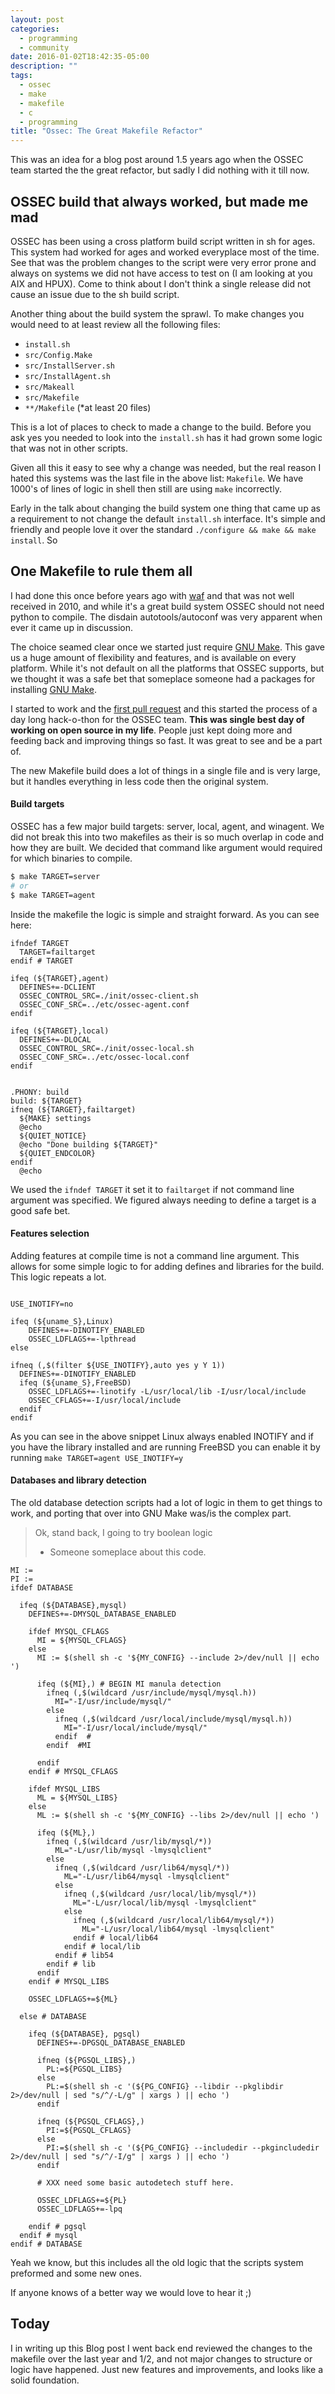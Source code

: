 ```yaml
---
layout: post
categories: 
  - programming
  - community
date: 2016-01-02T18:42:35-05:00
description: ""
tags: 
  - ossec 
  - make
  - makefile
  - c
  - programming
title: "Ossec: The Great Makefile Refactor"
---
```


This was an idea for a blog post around 1.5 years ago when the OSSEC team
started the the great refactor, but sadly I did nothing with it till now. 

## OSSEC build that always worked, but made me mad

OSSEC has been using a cross platform build script written in sh for ages.
This system had worked for ages and worked everyplace most of the time.  See
that was the problem changes to the script were very error prone and always on
systems we did not have access to test on (I am looking at you AIX and HPUX).
Come to think about I don't think a single release did not cause an issue due
to the sh build script.

Another thing about the build system the sprawl.  To make changes you would
need to at least review all the following files: 

- `install.sh`
- `src/Config.Make`
- `src/InstallServer.sh`
- `src/InstallAgent.sh`
- `src/Makeall`
- `src/Makefile`
- `**/Makefile` (*at least 20 files)

This is a lot of places to check to made a change to the build.  Before you ask
yes you needed to look into the `install.sh` has it had grown some logic that
was not in other scripts.  

Given all this it easy to see why a change was needed, but the real reason I
hated this systems was the last file in the above list: `Makefile`.  We have
1000's of lines of logic in shell then still are using `make` incorrectly.  

Early in the talk about changing the build system one thing that came up as a
requirement to not change the default `install.sh` interface.  It's simple and
friendly and people love it over the standard `./configure && make && make
install`.  So 

## One Makefile to rule them all

I had done this once before years ago with [waf][wad.io] and that was not well
received in 2010, and while it's a great build system OSSEC should not need
python to compile. The disdain autotools/autoconf was very apparent when ever
it came up in discussion.  

The choice seamed clear once we started just require [GNU Make][gnu-make].
This gave us a huge amount of flexibility and features, and is available on
every platform.  While it's not default on all the platforms that OSSEC
supports, but we thought it was a safe bet that someplace someone had a
packages for installing [GNU Make][gnu-make].  

I started to work and the [first pull request][first-pr] and this started the
process of a day long hack-o-thon for the OSSEC team.  **This was single best
day of working on open source in my life**.  People just kept doing more and
feeding back and improving things so fast.  It was great to see and be a part
of.  

The new Makefile build does a lot of things in a single file and is very large,
but it handles everything in less code then the original system.  

[first-pr]: https://github.com/ossec/ossec-hids/pull/334/files
[wad.io]: https://waf.io/ 
[gnu-make]: https://www.gnu.org/software/make/

#### Build targets

OSSEC has a few major build targets:  server, local, agent, and winagent.  We
did not break this into two makefiles as their is so much overlap in code and
how they are built.  We decided that command like argument would required for
which binaries to compile. 

``` bash
$ make TARGET=server 
# or 
$ make TARGET=agent
```

Inside the makefile the logic is simple and straight forward.  As you can see
here: 

``` make
ifndef TARGET
  TARGET=failtarget
endif # TARGET

ifeq (${TARGET},agent)
  DEFINES+=-DCLIENT
  OSSEC_CONTROL_SRC=./init/ossec-client.sh
  OSSEC_CONF_SRC=../etc/ossec-agent.conf
endif

ifeq (${TARGET},local)
  DEFINES+=-DLOCAL
  OSSEC_CONTROL_SRC=./init/ossec-local.sh
  OSSEC_CONF_SRC=../etc/ossec-local.conf
endif


.PHONY: build
build: ${TARGET}
ifneq (${TARGET},failtarget)
  ${MAKE} settings
  @echo
  ${QUIET_NOTICE}
  @echo "Done building ${TARGET}"
  ${QUIET_ENDCOLOR}
endif
  @echo

```

We used the `ifndef TARGET` it set it to `failtarget` if not command line
argument was specified.  We figured always needing to define a target is a good
safe bet.

#### Features selection 

Adding features at compile time is not a command line argument.   This allows
for some simple logic to for adding defines and libraries for the build.  This
logic repeats a lot. 

``` make 

USE_INOTIFY=no 

ifeq (${uname_S},Linux)
    DEFINES+=-DINOTIFY_ENABLED
    OSSEC_LDFLAGS+=-lpthread
else

ifneq (,$(filter ${USE_INOTIFY},auto yes y Y 1))
  DEFINES+=-DINOTIFY_ENABLED
  ifeq (${uname_S},FreeBSD)
    OSSEC_LDFLAGS+=-linotify -L/usr/local/lib -I/usr/local/include
    OSSEC_CFLAGS+=-I/usr/local/include
  endif
endif

```

As you can see in the above snippet Linux always enabled INOTIFY and if you
have the library installed and are running FreeBSD you can enable it by running
`make TARGET=agent USE_INOTIFY=y`

#### Databases and library detection

The old database detection scripts had a lot of logic in them to get things to
work, and porting that over into GNU Make was/is the complex part.  

> Ok, stand back, I going to try boolean logic
> - Someone someplace about this code. 

``` make 
MI :=
PI :=
ifdef DATABASE

  ifeq (${DATABASE},mysql)
    DEFINES+=-DMYSQL_DATABASE_ENABLED

    ifdef MYSQL_CFLAGS
      MI = ${MYSQL_CFLAGS}
    else
      MI := $(shell sh -c '${MY_CONFIG} --include 2>/dev/null || echo ')

      ifeq (${MI},) # BEGIN MI manula detection
        ifneq (,$(wildcard /usr/include/mysql/mysql.h))
          MI="-I/usr/include/mysql/"
        else
          ifneq (,$(wildcard /usr/local/include/mysql/mysql.h))
            MI="-I/usr/local/include/mysql/"
          endif  #
        endif  #MI

      endif
    endif # MYSQL_CFLAGS

    ifdef MYSQL_LIBS
      ML = ${MYSQL_LIBS}
    else
      ML := $(shell sh -c '${MY_CONFIG} --libs 2>/dev/null || echo ')

      ifeq (${ML},)
        ifneq (,$(wildcard /usr/lib/mysql/*))
          ML="-L/usr/lib/mysql -lmysqlclient"
        else
          ifneq (,$(wildcard /usr/lib64/mysql/*))
            ML="-L/usr/lib64/mysql -lmysqlclient"
          else
            ifneq (,$(wildcard /usr/local/lib/mysql/*))
              ML="-L/usr/local/lib/mysql -lmysqlclient"
            else
              ifneq (,$(wildcard /usr/local/lib64/mysql/*))
                ML="-L/usr/local/lib64/mysql -lmysqlclient"
              endif # local/lib64
            endif # local/lib
          endif # lib54
        endif # lib
      endif
    endif # MYSQL_LIBS

    OSSEC_LDFLAGS+=${ML}

  else # DATABASE

    ifeq (${DATABASE}, pgsql)
      DEFINES+=-DPGSQL_DATABASE_ENABLED

      ifneq (${PGSQL_LIBS},)
        PL:=${PGSQL_LIBS}
      else
        PL:=$(shell sh -c '(${PG_CONFIG} --libdir --pkglibdir 2>/dev/null | sed "s/^/-L/g" | xargs ) || echo ')
      endif

      ifneq (${PGSQL_CFLAGS},)
        PI:=${PGSQL_CFLAGS}
      else
        PI:=$(shell sh -c '(${PG_CONFIG} --includedir --pkgincludedir 2>/dev/null | sed "s/^/-I/g" | xargs ) || echo ')
      endif

      # XXX need some basic autodetech stuff here.

      OSSEC_LDFLAGS+=${PL}
      OSSEC_LDFLAGS+=-lpq

    endif # pgsql
  endif # mysql
endif # DATABASE

```

Yeah we know, but this includes all the old logic that the scripts system
preformed and some new ones. 

If anyone knows of a better way we would love to hear it ;) 

## Today 

I in writing up this Blog post I went back end reviewed the changes to the
makefile over the last year and 1/2, and not major changes to structure or
logic have happened.  Just new features and improvements, and looks like 
a solid foundation.  









